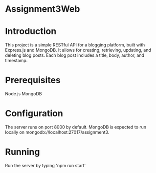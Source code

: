 # Assignment3Web

# Introduction

This project is a simple RESTful API for a blogging platform, built with Express.js and MongoDB. It allows for creating, retrieving, updating, and deleting blog posts. Each blog post includes a title, body, author, and timestamp.


# Prerequisites
Node.js
MongoDB


# Configuration
The server runs on port 8000 by default.
MongoDB is expected to run locally on mongodb://localhost:27017/assignment3.


# Running 

Run the server by typing 'npm run start' 
